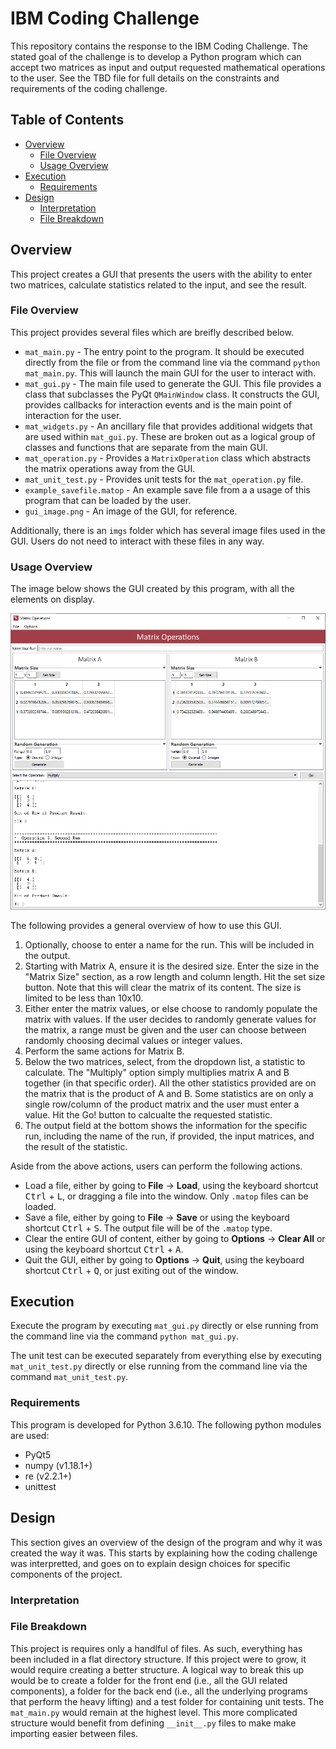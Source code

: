 # IBM Coding Challenge

This repository contains the response to the IBM Coding Challenge. The stated goal of the challenge is to develop a Python program which can accept two matrices as input and output requested mathematical operations to the user. See the TBD file for full details on the constraints and requirements of the coding challenge.

## Table of Contents

* [Overview](#overview)
    * [File Overview](#file-overview)
    * [Usage Overview](#usage-overview)
* [Execution](#execution)
    * [Requirements](#requirements)
* [Design](#design)
    * [Interpretation](#interpretation)
    * [File Breakdown](#file-breakdown)

## Overview

This project creates a GUI that presents the users with the ability to enter two matrices, calculate statistics related to the input, and see the result.

### File Overview

This project provides several files which are breifly described below.

* `mat_main.py` - The entry point to the program. It should be executed directly from the file or from the command line via the command `python mat_main.py`. This will launch the main GUI for the user to interact with.
* `mat_gui.py` - The main file used to generate the GUI. This file provides a class that subclasses the PyQt `QMainWindow` class. It constructs the GUI, provides callbacks for interaction events and is the main point of interaction for the user.
* `mat_widgets.py` - An ancillary file that provides additional widgets that are used within `mat_gui.py`. These are broken out as a logical group of classes and functions that are separate from the main GUI.
* `mat_operation.py` - Provides a `MatrixOperation` class which abstracts the matrix operations away from the GUI.
* `mat_unit_test.py` - Provides unit tests for the `mat_operation.py` file.
* `example_savefile.matop` - An example save file from a a usage of this program that can be loaded by the user.
* `gui_image.png` - An image of the GUI, for reference.

Additionally, there is an `imgs` folder which has several image files used in the GUI. Users do not need to interact with these files in any way.

### Usage Overview

The image below shows the GUI created by this program, with all the elements on display.

![Image of GUI](/gui_image.png?raw=true "Image of GUI")

The following provides a general overview of how to use this GUI.

1. Optionally, choose to enter a name for the run. This will be included in the output.
2. Starting with Matrix A, ensure it is the desired size. Enter the size in the "Matrix Size" section, as a row length and column length. Hit the set size button. Note that this will clear the matrix of its content. The size is limited to be less than 10x10.
3. Either enter the matrix values, or else choose to randomly populate the matrix with values. If the user decides to randomly generate values for the matrix, a range must be given and the user can choose between randomly choosing decimal values or integer values.
4. Perform the same actions for Matrix B.
5. Below the two matrices, select, from the dropdown list, a statistic to calculate. The "Multiply" option simply multiplies matrix A and B together (in that specific order). All the other statistics provided are on the matrix that is the product of A and B. Some statistics are on only a single row/column of the product matrix and the user must enter a value. Hit the Go! button to calcualte the requested statistic.
6. The output field at the bottom shows the information for the specific run, including the name of the run, if provided, the input matrices, and the result of the statistic.

Aside from the above actions, users can perform the following actions.

* Load a file, either by going to **File** &rarr; **Load**, using the keyboard shortcut <kbd>Ctrl</kbd> + <kbd>L</kbd>, or dragging a file into the window. Only `.matop` files can be loaded.
* Save a file, either by going to **File** &rarr; **Save** or using the keyboard shortcut <kbd>Ctrl</kbd> + <kbd>S</kbd>. The output file will be of the `.matop` type.
* Clear the entire GUI of content, either by going to **Options** &rarr; **Clear All** or using the keyboard shortcut <kbd>Ctrl</kbd> + <kbd>A</kbd>.
* Quit the GUI, either by going to **Options** &rarr; **Quit**, using the keyboard shortcut <kbd>Ctrl</kbd> + <kbd>Q</kbd>, or just exiting out of the window.

## Execution

Execute the program by executing `mat_gui.py` directly or else running from the command line via the command `python mat_gui.py`.

The unit test can be executed separately from everything else by executing `mat_unit_test.py` directly or else running from the command line via the command `mat_unit_test.py`.

### Requirements

This program is developed for Python 3.6.10. The following python modules are used:

* PyQt5
* numpy (v1.18.1+)
* re (v2.2.1+)
* unittest

## Design

This section gives an overview of the design of the program and why it was created the way it was. This starts by explaining how the coding challenge was interpretted, and goes on to explain design choices for specific components of the project.

### Interpretation



### File Breakdown

This project is requires only a handlful of files. As such, everything has been included in a flat directory structure. If this project were to grow, it would require creating a better structure. A logical way to break this up would be to create a folder for the front end (i.e., all the GUI related components), a folder for the back end (i.e., all the underlying programs that perform the heavy lifting) and a test folder for containing unit tests. The `mat_main.py` would remain at the highest level. This more complicated structure would benefit from defining `__init__.py` files to make make importing easier between files.
